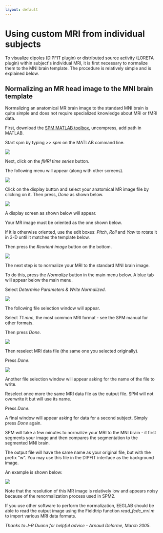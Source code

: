 ```yaml
---
layout: default
---
```

Using custom MRI from individual subjects
==========================================

To visualize dipoles (DIPFIT plugin) or distributed source activity
(LORETA plugin) within subject's individual MRI, it is first necessary
to normalize them to the MNI brain template. The procedure is relatively
simple and is explained below.

Normalizing an MR head image to the MNI brain template
------------------------------------------------------

Normalizing an anatomical MR brain image to the standard MNI brain is
quite simple and does not require specialized knowledge about MRI or
fMRI data. 

First, download the
[SPM MATLAB toolbox](https://www.fil.ion.ucl.ac.uk/spm/software/download/),
uncompress, add path in MATLAB. 

Start spm by typing *\>\> spm* on the
MATLAB command line.



![](/assets/images/Spm_entryscreen.gif)



Next, click on the *fMRI time series* button. 

The following menu will
appear (along with other screens).



![](/assets/images/Spm_menu.gif)



Click on the display button and select your anatomical MR image file by
clicking on it. Then press, *Done* as shown below.



![](/assets/images/Spm_selectdisplay.gif)


A display screen as shown below will appear. 

Your MR image must be
oriented as the one shown below. 

If it is otherwise oriented, use the
edit boxes: *Pitch*, *Roll* and *Yaw* to rotate it in 3-D until it
matches the template below. 

Then press the *Reorient image* button on
the bottom.



![](/assets/images/Spm_displayscreen.gif)



The next step is to normalize your MRI to the standard MNI brain image.

To do this, press the *Normalize* button in the main menu below. A blue
tab will appear below the main menu. 

Select *Determine Parameters &
Write Normalized*.



![](/assets/images/Spm_normalize.gif)


The following file selection window will appear. 

Select *T1.mnc*, the
most common MRI format - see the SPM manual for other formats. 

Then
press *Done*.




![](/assets/images/Spm_selecttemplate.gif)



Then reselect MRI data file (the same one you selected originally).

Press *Done*.



![](/assets/images/Spm_selectsource.gif)


Another file selection window will appear asking for the name of the
file to write. 

Reselect once more the same MRI data file as the output
file. SPM will not overwrite it but will use its name. 

Press *Done*.

A
final window will appear asking for data for a second subject. Simply
press *Done* again. 

SPM will take a few minutes to normalize your MRI
to the MNI brain - it first segments your image and then compares the
segmentation to the segmented MNI brain. 

The output file will have the
same name as your original file, but with the prefix "w". You may use
this file in the DIPFIT interface as the background image. 

An example is
shown below:



![](/assets/images/Dipplot_spm.gif)


Note that the resolution of this MR image is relatively low and appears
noisy because of the renormalization process used in SPM2. 

If you use
other software to perform the normalization, EEGLAB should be able to
read the output image using the Fieldtrip function *read_fcdc_mri.m* to
import various MRI data formats.


*Thanks to J-R Duann for helpful advice - Arnaud Delorme, March 2005*.

